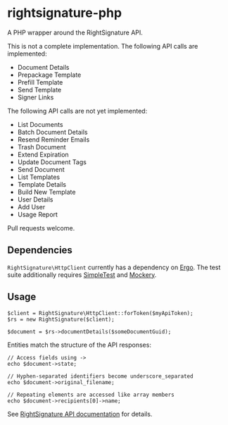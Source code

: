 rightsignature-php
==================

A PHP wrapper around the RightSignature API.

This is not a complete implementation. The following API calls are
implemented:

 * Document Details
 * Prepackage Template
 * Prefill Template
 * Send Template
 * Signer Links

The following API calls are not yet implemented:

 * List Documents
 * Batch Document Details
 * Resend Reminder Emails
 * Trash Document
 * Extend Expiration
 * Update Document Tags
 * Send Document
 * List Templates
 * Template Details
 * Build New Template
 * User Details
 * Add User
 * Usage Report

Pull requests welcome.

Dependencies
------------

`RightSignature\HttpClient` currently has a dependency on [Ergo][1].
The test suite additionally requires [SimpleTest][2] and [Mockery][3].

Usage
-----

    $client = RightSignature\HttpClient::forToken($myApiToken);
    $rs = new RightSignature($client);

    $document = $rs->documentDetails($someDocumentGuid);

Entities match the structure of the API responses:

    // Access fields using ->
    echo $document->state;

    // Hyphen-separated identifiers become underscore_separated
    echo $document->original_filename;

    // Repeating elements are accessed like array members
    echo $document->recipients[0]->name;

See [RightSignature API documentation][4] for details.

 [1]: https://github.com/99designs/ergo
 [2]: http://simpletest.org
 [3]: https://github.com/padraic/mockery
 [4]: https://rightsignature.com/apidocs/api_calls
